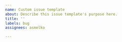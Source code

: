 ```yaml
---
name: Custom issue template
about: Describe this issue template's purpose here.
title: ''
labels: bug
assignees: asmelko

---
```



